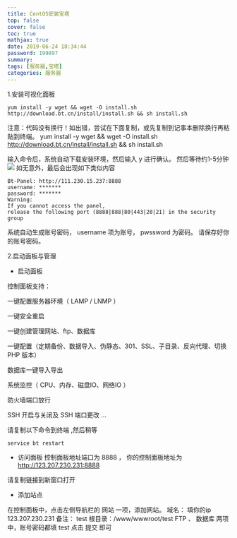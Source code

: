 ```yaml
---
title: CentOS安装宝塔
top: false
cover: false
toc: true
mathjax: true
date: 2019-06-24 18:34:44
password: 199897
summary:
tags: [服务器,宝塔]
categories: 服务器
---
```


1.安装可视化面板
```
yum install -y wget && wget -O install.sh http://download.bt.cn/install/install.sh && sh install.sh
```
注意：代码没有换行！如出错，尝试在下面复制，或先复制到记事本删除换行再粘贴到终端。
yum install -y wget && wget -O install.sh http://download.bt.cn/install/install.sh && sh install.sh

输入命令后，系统自动下载安装环境，然后输入 y 进行确认。 然后等待约1-5分钟
![](https://note.youdao.com/yws/public/resource/a7b28e89afc8e429d20c7293f6faa483/xmlnote/3FBD6FCD15154A6D8151658F4868B63E/4485)
如无意外，最后会出现如下类似内容

```
Bt-Panel: http://111.230.15.237:8888
username: *******
password: *******
Warning:
If you cannot access the panel,
release the following port (8888|888|80|443|20|21) in the security group
```
系统自动生成账号密码，
username 项为账号，
pwssword 为密码。
请保存好你的账号密码。

2.启动面板与管理

- 启动面板

控制面板支持：

一键配置服务器环境（ LAMP / LNMP ）

一键安全重启

一键创建管理网站、ftp、数据库

一键配置（定期备份、数据导入、伪静态、301、SSL、子目录、反向代理、切换 PHP 版本）

数据库一键导入导出

系统监控（ CPU、内存、磁盘IO、网络IO ）

防火墙端口放行

SSH 开启与关闭及 SSH 端口更改
...

请复制以下命令到终端 ,然后稍等

```
service bt restart
```

- 访问面板
控制面板地址端口为 8888 ，
你的控制面板地址为 http://123.207.230.231:8888

请复制链接到新窗口打开


- 添加站点

在控制面板中，点击左侧导航栏的 网站 一项，添加网站。 域名： 填你的ip 123.207.230.231
备注： test
根目录：/www/wwwroot/test
FTP 、 数据库 两项中，账号密码都填 test
点击 提交 即可